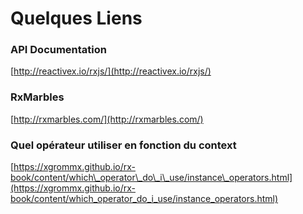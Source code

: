 # Quelques Liens

### API Documentation

[http://reactivex.io/rxjs/](http://reactivex.io/rxjs/)

### RxMarbles

[http://rxmarbles.com/](http://rxmarbles.com/)

### Quel opérateur utiliser en fonction du context

[https://xgrommx.github.io/rx-book/content/which\_operator\_do\_i\_use/instance\_operators.html](https://xgrommx.github.io/rx-book/content/which_operator_do_i_use/instance_operators.html)

